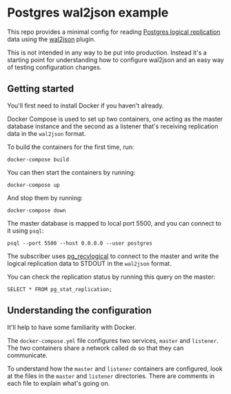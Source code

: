 # Postgres wal2json example

This repo provides a minimal config for reading [Postgres logical
replication][1] data using the [wal2json][2] plugin.

This is not intended in any way to be put into production. Instead it's a
starting point for understanding how to configure wal2json and an easy way of
testing configuration changes.

## Getting started

You'll first need to install Docker if you haven't already.

Docker Compose is used to set up two containers, one acting as the master
database instance and the second as a listener that's receiving replication data
in the `wal2json` format.

To build the containers for the first time, run:

```
docker-compose build
```

You can then start the containers by running:

```
docker-compose up
```

And stop them by running:

```
docker-compose down
```

The master database is mapped to local port 5500, and you can connect to it
using `psql`:

```
psql --port 5500 --host 0.0.0.0 --user postgres
```

The subscriber uses [pg_recvlogical][3] to connect to the master and write the
logical replication data to STDOUT in the `wal2json` format.

You can check the replication status by running this query on the master:

```
SELECT * FROM pg_stat_replication;
```

[1]: https://www.postgresql.org/docs/11/logical-replication.html
[2]: https://github.com/eulerto/wal2json
[3]: https://www.postgresql.org/docs/11/app-pgrecvlogical.html

## Understanding the configuration

It'll help to have some familiarity with Docker.

The `docker-compose.yml` file configures two services, `master` and `listener`.
The two containers share a network called `db` so that they can communicate.

To understand how the `master` and `listener` containers are configured, look at
the files in the `master` and `listener` directories. There are comments in each
file to explain what's going on.
